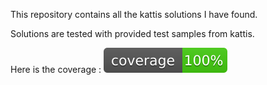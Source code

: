 
This repository contains all the kattis solutions I have found.

Solutions are tested with provided test samples from kattis.

Here is the coverage : ![Coverage](./coverage.svg)
